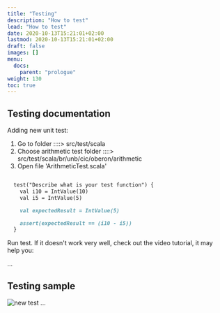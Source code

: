```yaml
---
title: "Testing"
description: "How to test"
lead: "How to test"
date: 2020-10-13T15:21:01+02:00
lastmod: 2020-10-13T15:21:01+02:00
draft: false
images: []
menu:
  docs:
    parent: "prologue"
weight: 130
toc: true
---
```


## Testing documentation

Adding new unit test:

1. Go to folder ::::> src/test/scala
2. Choose arithmetic test folder ::::> src/test/scala/br/unb/cic/oberon/arithmetic
3. Open file 'ArithmeticTest.scala'

```markdown

  test("Describe what is your test function") {
    val i10 = IntValue(10)
    val i5 = IntValue(5)

    val expectedResult = IntValue(5)

    assert(expectedResult == (i10 - i5))
  }

```

Run test. If it doesn't work very well, check out the video tutorial, it may help you:

...
## Testing sample

![new test](/images/adding-unit-test.gif)
...

